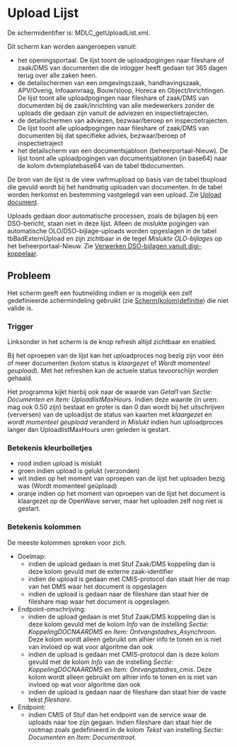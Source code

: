 # Upload Lijst

De schermidentifier is: MDLC_getUploadList.xml.

Dit scherm kan worden aangeroepen vanuit:

- het openingsportaal. De lijst toont de uploadpogingen naar fileshare of zaak/DMS van documenten die de inlogger heeft gedaan tot 365 dagen terug over alle zaken heen.
- de detailschermen van een omgevingszaak, handhavingszaak, APV/Overig, Infoaanvraag, Bouw/sloop, Horeca en Object/Inrichtingen. De lijst toont alle uploadpogingen naar fileshare of zaak/DMS van documenten bij de zaak/inrichting van alle medewerkers zonder de uploads die gedaan zijn vanuit de adviezen en inspectietrajecten.
- de detailschermen van adviezen, bezwaar/beroep en inspectietrajecten. De lijst toont alle uploadpogingen naar fileshare of zaak/DMS van documenten bij dat specifieke advies, bezwaar/beroep of inspectietraject
- het detailscherm van een documentsjabloon (beheerportaal-Nieuw). De lijst toont alle uploadpogingen van documentsjablonen (in base64) naar de kolom dvtemplatebase64 van de tabel tbdocumenten.

De bron van de lijst is de view vwfrmupload op basis van de tabel tbupload die gevuld wordt bij het handmatig uploaden van documenten. In de tabel worden herkomst en bestemming vastgelegd van een upload. Zie [Upload document](/docs/probleemoplossing/programmablokken/upload_document.md).

Uploads gedaan door automatische processen, zoals de bijlagen bij een DSO-bericht, staan niet in deze lijst. Alleen de mislukte pogingen van automatische OLO/DSO-bijlage-uploads worden opgeslagen in de tabel tbBadExternUpload en zijn zichtbaar in de tegel _Mislukte OLO-bijlages_ op het beheerportaal-Nieuw. Zie [Verwerken DSO-bijlagen vanuit digi-koppelaar](/docs/probleemoplossing/programmablokken/upload_dso-document_vanuit_digi-koppelaar.md).

## Probleem

Het scherm geeft een foutmelding indien er is mogelijk een zelf gedefinieerde schermindeling gebruikt (zie [Scherm(kolom)definitie](/docs/instellen_inrichten/schermdefinitie.md)) die niet valide is.

### Trigger

Linksonder in het scherm is de knop refresh altijd zichtbaar en enabled.

Bij het oproepen van de lijst kan het uploadproces nog bezig zijn voor één of meer documenten (kolom status is _klaargezet_ of _Wordt momenteel geupload_). Met het refreshen kan de actuele status tevoorschijn worden gehaald.

Het programma kijkt hierbij ook naar de waarde van _Getal1_ van _Sectie: Documenten en Item: UploadlistMaxHours_. Indien deze waarde (in uren: mag ook 0.50 zijn) bestaat en groter is dan 0 dan wordt bij het uitschrijven (verversen) van de uploadijst de status van kaarten met _klaargezet_ en _wordt momenteel geupload_ veranderd in _Mislukt_ indien hun uploadproces langer dan UploadlistMaxHours uren geleden is gestart.

### Betekenis kleurbolletjes

- rood indien upload is mislukt
- groen indien upload is gelukt (verzonden)
- wit indien op het moment van oproepen van de lijst het uploaden bezig was (Wordt momenteel geüpload)
- oranje indien op het moment van oproepen van de lijst het document is klaargezet op de OpenWave server, maar het uploaden zelf nog niet is gestart.

### Betekenis kolommen

De meeste kolommen spreken voor zich.

- Doelmap:
  - indien de upload gedaan is met Stuf Zaak/DMS koppeling dan is deze kolom gevuld met de externe zaak-identifier
  - indien de upload is gedaan met CMIS-protocol dan staat hier de map van het DMS waar het document is opgeslagen
  - indien de upload is gedaan naar de fileshare dan staat hier de fileshare map waar het document is opgeslagen.
- Endpoint-omschrijving:
  - indien de upload gedaan is met Stuf Zaak/DMS koppeling dan is deze kolom gevuld met de kolom _Info_ van de instelling _Sectie: KoppelingDOCNAARDMS_ en _Item: Ontvangstadres_Asynchroon_. Deze kolom wordt alleen gebruikt om alhier info te tonen en is niet van invloed op wat voor algoritme dan ook
  - indien de upload is gedaan met CMIS-protocol dan is deze kolom gevuld met de kolom _Info_ van de instelling _Sectie: KoppelingDOCNAARDMS_ en _Item: Ontvangstadres_cmis_. Deze kolom wordt alleen gebruikt om alhier info te tonen en is niet van invloed op wat voor algoritme dan ook
  - indien de upload is gedaan naar de fileshare dan staat hier de vaste tekst _fileshare_.
- Endpoint:
  - indien CMIS of Stuf dan het endpoint van de service waar de uploads naar toe zijn gegaan. Indien fileshare dan staat hier de rootmap zoals gedefinieerd in de kolom _Tekst_ van instelling _Sectie: Documenten_ en _Item: Documentroot_.
